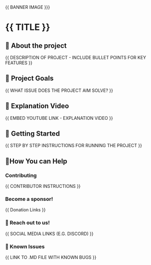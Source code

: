 
{{ BANNER IMAGE }}}

# {{ TITLE }}

## 💼 About the project
{{ DESCRIPTION OF PROJECT - INCLUDE BULLET POINTS FOR KEY FEATURES }}


## 🥅 Project Goals
{{ WHAT ISSUE DOES THE PROJECT AIM SOLVE? }}


## 🎥 Explanation Video 
{{ EMBED YOUTUBE LINK - EXPLANATION VIDEO }}


## 🎉 Getting Started

{{ STEP BY STEP INSTRUCTIONS FOR RUNNING THE PROJECT }}


## 🤝How You can Help

### Contributing
{{ CONTRIBUTOR INSTRUCTIONS }}

### Become a sponsor!
{{ Donation Links }}


### 👋 Reach out to us!
{{ SOCIAL MEDIA LINKS (E.G. DISCORD) }}

### 🐛 Known Issues
{{ LINK TO .MD FILE WITH KNOWN BUGS }}
